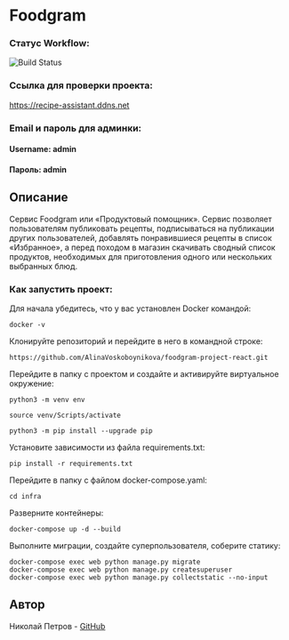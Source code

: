 # Foodgram


### Статус Workflow:

![Build Status](https://github.com/NikolayPetrow23/foodgram-project-react/workflows/Main%20Kfoodgram%20workflow/badge.svg)


### Ссылка для проверки проекта:

https://recipe-assistant.ddns.net

### Email и пароль для админки:
#### Username: admin
#### Пароль: admin


## Описание

Сервис Foodgram или «Продуктовый помощник». Сервис позволяет пользователям публиковать рецепты, подписываться на публикации других пользователей, добавлять понравившиеся рецепты в список «Избранное», а перед походом в магазин скачивать сводный список продуктов, необходимых для приготовления одного или нескольких выбранных блюд.

### Как запустить проект:

Для начала убедитесь, что у вас установлен Docker командой:

```
docker -v
```

Клонируйте репозиторий и перейдите в него в командной строке:

```
https://github.com/AlinaVoskoboynikova/foodgram-project-react.git
```

Перейдите в папку с проектом и создайте и активируйте виртуальное окружение:

```
python3 -m venv env
```

```
source venv/Scripts/activate
```

```
python3 -m pip install --upgrade pip
```

Установите зависимости из файла requirements.txt:

```
pip install -r requirements.txt
```

Перейдите в папку с файлом docker-compose.yaml:

```
cd infra
```

Разверните контейнеры:

```
docker-compose up -d --build
```

Выполните миграции, создайте суперпользователя, соберите статику:

```
docker-compose exec web python manage.py migrate
docker-compose exec web python manage.py createsuperuser
docker-compose exec web python manage.py collectstatic --no-input
```

## Автор
Николай Петров - [GitHub](https://github.com/NikolayPetrow23)
